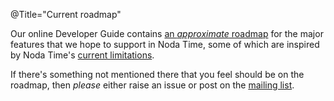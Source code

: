 @Title="Current roadmap"

Our online Developer Guide contains [an _approximate_ roadmap][roadmap] for the
major features that we hope to support in Noda Time, some of which are inspired
by Noda Time's [current limitations](limitations).

[roadmap]: /developer/roadmap

If there's something not mentioned there that you feel should be on the
roadmap, then *please* either raise an issue or post on the
[mailing list](https://groups.google.com/group/noda-time).
